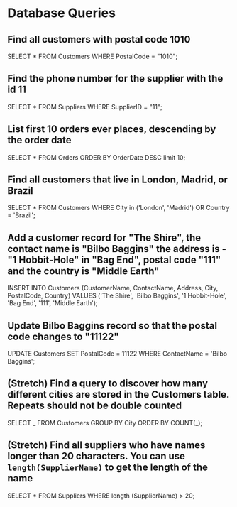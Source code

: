 # Database Queries

## Find all customers with postal code 1010

SELECT \* FROM Customers WHERE PostalCode = "1010";

## Find the phone number for the supplier with the id 11

SELECT \* FROM Suppliers WHERE SupplierID = "11";

## List first 10 orders ever places, descending by the order date

SELECT \* FROM Orders ORDER BY OrderDate DESC limit 10;

## Find all customers that live in London, Madrid, or Brazil

SELECT \* FROM Customers WHERE City in ('London', 'Madrid') OR Country = 'Brazil';

## Add a customer record for "The Shire", the contact name is "Bilbo Baggins" the address is -"1 Hobbit-Hole" in "Bag End", postal code "111" and the country is "Middle Earth"

INSERT INTO Customers (CustomerName, ContactName, Address, City, PostalCode, Country) VALUES ('The Shire', 'Bilbo Baggins', '1 Hobbit-Hole', 'Bag End', '111', 'Middle Earth');

## Update Bilbo Baggins record so that the postal code changes to "11122"

UPDATE Customers SET PostalCode = 11122 WHERE ContactName = 'Bilbo Baggins';

## (Stretch) Find a query to discover how many different cities are stored in the Customers table. Repeats should not be double counted

SELECT _ FROM Customers GROUP BY City ORDER BY COUNT(_);

## (Stretch) Find all suppliers who have names longer than 20 characters. You can use `length(SupplierName)` to get the length of the name

SELECT \* FROM Suppliers WHERE length (SupplierName) > 20;

